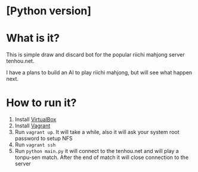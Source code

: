 # [Python version]

# What is it?

This is simple draw and discard bot for the popular riichi mahjong server tenhou.net.

I have a plans to build an AI to play riichi mahjong, but will see what happen next.

# How to run it?

1. Install [VirtualBox](https://www.virtualbox.org/wiki/Downloads)
2. Install [Vagrant](https://www.vagrantup.com/downloads.html)
3. Run `vagrant up`. It will take a while, also it will ask your system root password to setup NFS
4. Run `vagrant ssh`
5. Run `python main.py` it will connect to the tenhou.net and will play a tonpu-sen match. After the end of match it will close connection to the server